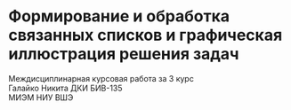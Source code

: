 # Формирование и обработка связанных списков и графическая иллюстрация решения задач

Междисциплинарная курсовая работа за 3 курс  
Галайко Никита ДКИ БИВ-135  
МИЭМ НИУ ВШЭ  
